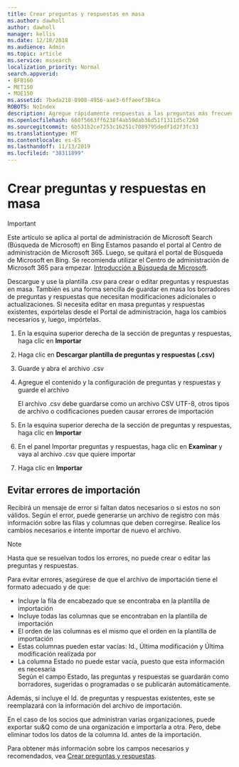 ```yaml
---
title: Crear preguntas y respuestas en masa
ms.author: dawholl
author: dawholl
manager: kellis
ms.date: 12/18/2018
ms.audience: Admin
ms.topic: article
ms.service: mssearch
localization_priority: Normal
search.appverid:
- BFB160
- MET150
- MOE150
ms.assetid: 7bada218-8908-4956-aae3-6ffaeef384ca
ROBOTS: NoIndex
description: Agregue rápidamente respuestas a las preguntas más frecuentes con herramientas de importación en el portal de administración de Búsqueda de Microsoft
ms.openlocfilehash: 660f5663ff6238f4ab59dab36d51f1311d5c7260
ms.sourcegitcommit: 6b531b2ce7253c16251c7089795dedf1d2f3fc33
ms.translationtype: MT
ms.contentlocale: es-ES
ms.lasthandoff: 11/13/2019
ms.locfileid: "38311899"
---
```

# <a name="bulk-create-qas"></a>Crear preguntas y respuestas en masa

> [!IMPORTANT]
> Este artículo se aplica al portal de administración de Microsoft Search (Búsqueda de Microsoft) en Bing Estamos pasando el portal al Centro de administración de Microsoft 365. Luego, se quitará el portal de Búsqueda de Microsoft en Bing. Se recomienda utilizar el Centro de administración de Microsoft 365 para empezar. [Introducción a Búsqueda de Microsoft](overview-microsoft-search.md).
    
Descargue y use la plantilla .csv para crear o editar preguntas y respuestas en masa. También es una forma sencilla de guardar en masa los borradores de preguntas y respuestas que necesitan modificaciones adicionales o actualizaciones. Si necesita editar en masa preguntas y respuestas existentes, expórtelas desde el Portal de administración, haga los cambios necesarios y, luego, impórtelas.
  
1. En la esquina superior derecha de la sección de preguntas y respuestas, haga clic en **Importar**
    
2. Haga clic en **Descargar plantilla de preguntas y respuestas (.csv)**
    
3. Guarde y abra el archivo .csv
    
4. Agregue el contenido y la configuración de preguntas y respuestas y guarde el archivo

    El archivo .csv debe guardarse como un archivo CSV UTF-8, otros tipos de archivo o codificaciones pueden causar errores de importación
    
5. En la esquina superior derecha de la sección de preguntas y respuestas, haga clic en **Importar**
    
6. En el panel Importar preguntas y respuestas, haga clic en **Examinar** y vaya al archivo .csv que quiere importar 
    
7. Haga clic en **Importar**

## <a name="prevent-import-errors"></a>Evitar errores de importación      
Recibirá un mensaje de error si faltan datos necesarios o si estos no son válidos. Según el error, puede generarse un archivo de registro con más información sobre las filas y columnas que deben corregirse. Realice los cambios necesarios e intente importar de nuevo el archivo.

> [!NOTE]
> Hasta que se resuelvan todos los errores, no puede crear o editar las preguntas y respuestas. 

Para evitar errores, asegúrese de que el archivo de importación tiene el formato adecuado y de que:
- Incluye la fila de encabezado que se encontraba en la plantilla de importación
- Incluye todas las columnas que se encontraban en la plantilla de importación
- El orden de las columnas es el mismo que el orden en la plantilla de importación
- Estas columnas pueden estar vacías: Id., Última modificación y Última modificación realizada por
- La columna Estado no puede estar vacía, puesto que esta información es necesaria  
Según el campo Estado, las preguntas y respuestas se guardarán como borradores, sugeridas o programadas o se publicarán automáticamente.

Además, si incluye el Id. de preguntas y respuestas existentes, este se reemplazará con la información del archivo de importación.

En el caso de los socios que administran varias organizaciones, puede exportar su&Q como de una organización e importarla a otra. Pero, debe eliminar todos los datos de la columna Id. antes de la importación.

Para obtener más información sobre los campos necesarios y recomendados, vea [Crear preguntas y respuestas](create-qas.md).

  

